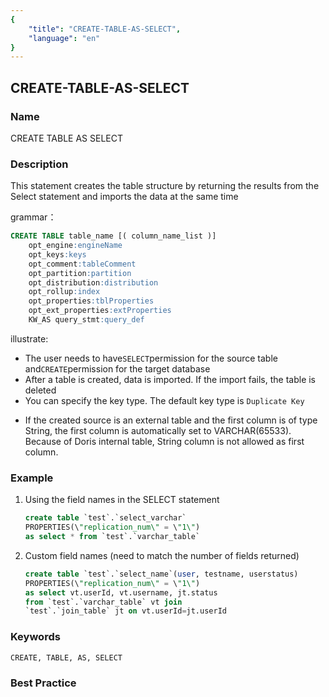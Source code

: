 ```yaml
---
{
    "title": "CREATE-TABLE-AS-SELECT",
    "language": "en"
}
---
```


<!--
Licensed to the Apache Software Foundation (ASF) under one
or more contributor license agreements.  See the NOTICE file
distributed with this work for additional information
regarding copyright ownership.  The ASF licenses this file
to you under the Apache License, Version 2.0 (the
"License"); you may not use this file except in compliance
with the License.  You may obtain a copy of the License at

  http://www.apache.org/licenses/LICENSE-2.0

Unless required by applicable law or agreed to in writing,
software distributed under the License is distributed on an
"AS IS" BASIS, WITHOUT WARRANTIES OR CONDITIONS OF ANY
KIND, either express or implied.  See the License for the
specific language governing permissions and limitations
under the License.
-->

## CREATE-TABLE-AS-SELECT

### Name

CREATE TABLE AS SELECT

### Description

This statement creates the table structure by returning the results from the Select statement and imports the data at the same time

grammar：

```sql
CREATE TABLE table_name [( column_name_list )]
    opt_engine:engineName
    opt_keys:keys
    opt_comment:tableComment
    opt_partition:partition
    opt_distribution:distribution
    opt_rollup:index
    opt_properties:tblProperties
    opt_ext_properties:extProperties
    KW_AS query_stmt:query_def
 ```

illustrate: 

- The user needs to have`SELECT`permission for the source table and`CREATE`permission for the target database
- After a table is created, data is imported. If the import fails, the table is deleted
- You can specify the key type. The default key type is `Duplicate Key`

<version since='1.2'>

- If the created source is an external table and the first column is of type String, the first column is automatically set to VARCHAR(65533). Because of Doris internal table, String column is not allowed as first column.

</version>

### Example

1. Using the field names in the SELECT statement

    ```sql
    create table `test`.`select_varchar` 
    PROPERTIES(\"replication_num\" = \"1\") 
    as select * from `test`.`varchar_table`
    ```

2. Custom field names (need to match the number of fields returned)
    ```sql
    create table `test`.`select_name`(user, testname, userstatus) 
    PROPERTIES(\"replication_num\" = \"1\") 
    as select vt.userId, vt.username, jt.status 
    from `test`.`varchar_table` vt join 
    `test`.`join_table` jt on vt.userId=jt.userId
    ```
   
### Keywords

    CREATE, TABLE, AS, SELECT

### Best Practice

